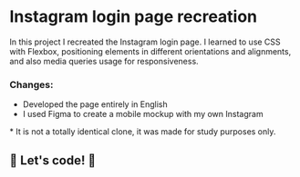 # Instagram login page recreation 

In this project I recreated the Instagram login page.
I learned to use CSS with Flexbox, positioning elements in different orientations and alignments, and also media queries usage for responsiveness.

### Changes:

* Developed the page entirely in English
* I used Figma to create a mobile mockup with my own Instagram


\* It is not a totally identical clone, it was made for study purposes only.


## 🚀 Let's code! 🚀
